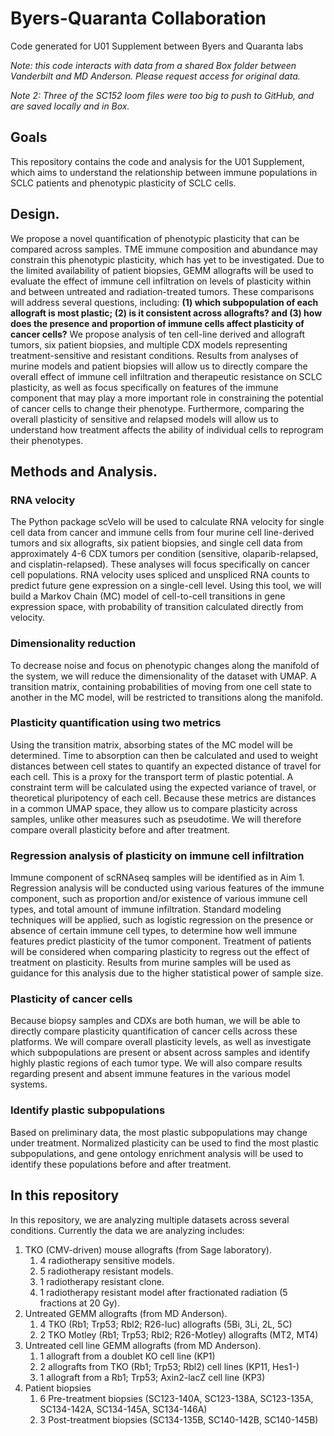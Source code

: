 # Byers-Quaranta Collaboration
 Code generated for U01 Supplement between Byers and Quaranta labs

*Note: this code interacts with data from a shared Box folder between Vanderbilt and MD Anderson. Please request access for original data.*

*Note 2: Three of the SC152 loom files were too big to push to GitHub, and are saved locally and in Box.*

## Goals
This repository contains the code and analysis for the U01 Supplement, which aims to understand the relationship between immune populations in SCLC patients and phenotypic plasticity of SCLC cells. 

## Design. 
We propose a novel quantification of phenotypic plasticity that can be compared across samples. TME immune composition and abundance may constrain this phenotypic plasticity, which has yet to be investigated. Due to the limited availability of patient biopsies, GEMM allografts will be used to evaluate the effect of immune cell infiltration on levels of plasticity within and between untreated and radiation-treated tumors. These comparisons will address several questions, including: **(1) which subpopulation of each allograft is most plastic; (2) is it consistent across allografts? and (3) how does the presence and proportion of immune cells affect plasticity of cancer cells?** We propose analysis of ten cell-line derived and allograft tumors, six patient biopsies, and multiple CDX models representing treatment-sensitive and resistant conditions. Results from analyses of murine models and patient biopsies will allow us to directly compare the overall effect of immune cell infiltration and therapeutic resistance on SCLC plasticity, as well as focus specifically on features of the immune component that may play a more important role in constraining the potential of cancer cells to change their phenotype. Furthermore, comparing the overall plasticity of sensitive and relapsed models will allow us to understand how treatment affects the ability of individual cells to reprogram their phenotypes. 
## Methods and Analysis. 
### RNA velocity
The Python package scVelo will be used to calculate RNA velocity for single cell data from cancer and immune cells from four murine cell line-derived tumors and six allografts, six patient biopsies, and single cell data from approximately 4-6 CDX tumors per condition (sensitive, olaparib-relapsed, and cisplatin-relapsed). These analyses will focus specifically on cancer cell populations. RNA velocity uses spliced and unspliced RNA counts to predict future gene expression on a single-cell level. Using this tool, we will build a Markov Chain (MC) model of cell-to-cell transitions in gene expression space, with probability of transition calculated directly from velocity.
### Dimensionality reduction
To decrease noise and focus on phenotypic changes along the manifold of the system, we will reduce the dimensionality of the dataset with UMAP. A transition matrix, containing probabilities of moving from one cell state to another in the MC model, will be restricted to transitions along the manifold. 
### Plasticity quantification using two metrics
Using the transition matrix, absorbing states of the MC model will be determined. Time to absorption can then be calculated and used to weight distances between cell states to quantify an expected distance of travel for each cell. This is a proxy for the transport term of plastic potential. A constraint term will be calculated using the expected variance of travel, or theoretical pluripotency of each cell. Because these metrics are distances in a common UMAP space, they allow us to compare plasticity across samples, unlike other measures such as pseudotime. We will therefore compare overall plasticity before and after treatment.
### Regression analysis of plasticity on immune cell infiltration
Immune component of scRNAseq samples will be identified as in Aim 1. Regression analysis will be conducted using various features of the immune component, such as proportion and/or existence of various immune cell types, and total amount of immune infiltration. Standard modeling techniques will be applied, such as logistic regression on the presence or absence of certain immune cell types, to determine how well immune features predict plasticity of the tumor component. Treatment of patients will be considered when comparing plasticity to regress out the effect of treatment on plasticity. Results from murine samples will be used as guidance for this analysis due to the higher statistical power of sample size.
### Plasticity of cancer cells
Because biopsy samples and CDXs are both human, we will be able to directly compare plasticity quantification of cancer cells across these platforms. We will compare overall plasticity levels, as well as investigate which subpopulations are present or absent across samples and identify highly plastic regions of each tumor type. We will also compare results regarding present and absent immune features in the various model systems.
### Identify plastic subpopulations
Based on preliminary data, the most plastic subpopulations may change under treatment. Normalized plasticity can be used to find the most plastic subpopulations, and gene ontology enrichment analysis will be used to identify these populations before and after treatment.

## In this repository
In this repository, we are analyzing multiple datasets across several conditions. Currently the data we are analyzing includes:

1. TKO (CMV-driven) mouse allografts (from Sage laboratory).  
    1. 4 radiotherapy sensitive models.
    2. 5 radiotherapy resistant models.
    3. 1 radiotherapy resistant clone.
    4. 1 radiotherapy resistant model after fractionated radiation (5 fractions at 20 Gy).
2. Untreated GEMM allografts (from MD Anderson).
    1. 4 TKO (Rb1; Trp53; Rbl2; R26-luc) allografts (5Bi, 3Li, 2L, 5C)
    2. 2 TKO Motley (Rb1; Trp53; Rbl2; R26-Motley) allografts (MT2, MT4)
3. Untreated cell line GEMM allografts (from MD Anderson).
    1. 1 allograft from a doublet KO cell line (KP1)
    2. 2 allografts from TKO (Rb1; Trp53; Rbl2) cell lines (KP11, Hes1-)
    3. 1 allograft from a Rb1; Trp53; Axin2-lacZ cell line (KP3)
4. Patient biopsies
    1. 6 Pre-treatment biopsies (SC123-140A, SC123-138A, SC123-135A, SC134-142A, SC134-145A, SC134-146A)
    2. 3 Post-treatment biopsies (SC134-135B, SC140-142B, SC140-145B)
